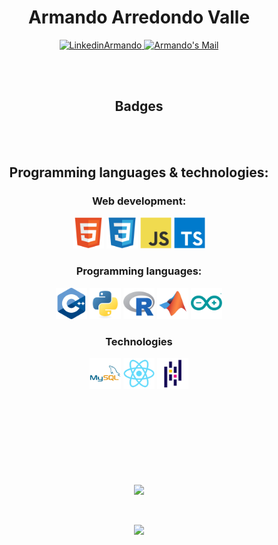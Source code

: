 

<h1 align = "center" > Armando Arredondo Valle </h1>

<p align = "center">
    <a href="https://www.linkedin.com/in/armando-av/">
        <img alt="LinkedinArmando" src="https://img.shields.io/badge/linkedin-%230077B5.svg?&style=for-the-badge&logo=linkedin&logoColor=white" height=25>
    </a>
    <a href="mailto:armando.arredondo.valle@gmail.com">
        <img alt = "Armando's Mail" src = "https://img.shields.io/badge/Gmail-d92b37?style=for-the-badge&logo=gmail&logoColor=white" height=25>
    </a>
</p>



<br> </br>

<div className = "Badges">
    <h2 align = "center">Badges</h2>
</div>
<br> </br>

<div className = "progContainer" align = "center">
    <h2> Programming languages & technologies: </h2>
<div align = "center">
    <h3>Web development: </h3>
    <img alt = "HTML" height="50" src = "https://github.com/devicons/devicon/blob/master/icons/html5/html5-original.svg">
    <img alt = "Css" height="50" src = "https://github.com/devicons/devicon/blob/master/icons/css3/css3-original.svg">
    <img alt = "JavaScript" height="50" src = "https://github.com/devicons/devicon/blob/master/icons/javascript/javascript-original.svg">
    <img alt = "TypeScript" height="50" src = "https://github.com/devicons/devicon/blob/master/icons/typescript/typescript-original.svg">

</div>

<div align = "center">
    <h3>Programming languages:</h3>
    <img alt = "C++" height="50" src = "https://github.com/devicons/devicon/blob/master/icons/cplusplus/cplusplus-original.svg">
    <img alt = "Python" height="50" src = "https://github.com/devicons/devicon/blob/master/icons/python/python-original.svg">
    <img alt = "R" height="50" src = "https://github.com/devicons/devicon/blob/master/icons/r/r-original.svg">
    <img alt = "Matlab" height = "50" src = "https://github.com/devicons/devicon/blob/master/icons/matlab/matlab-original.svg">
    <img alt = "Arduino" height = "50" src = "https://github.com/devicons/devicon/blob/master/icons/arduino/arduino-original.svg">
</div>

<div>
    <h3 align = "center"> Technologies</h3>
    <img alt = "MySQL" height = "50" src = "https://github.com/devicons/devicon/blob/master/icons/mysql/mysql-original-wordmark.svg">
    <img alt = "React.js" height = "50" src = "https://github.com/devicons/devicon/blob/master/icons/react/react-original.svg">
    <img alt = "pandas" height = "50" src = "https://github.com/devicons/devicon/blob/master/icons/pandas/pandas-original.svg">
</div>

</div>
<br></br>

<br/>
<br/>


<br/>
<br/>
<br/>

<br/>


<p align = "center"><img  src="https://github-readme-stats.vercel.app/api?username=ArmandoArV&show_icons=true&theme=tokyonight&hide=stars,issues"></p>

<br/>

<p align = "center"><img src="https://github-readme-stats.vercel.app/api/top-langs?username=ArmandoArV&show_icons=true&locale=en&theme=tokyonight&hide=html,Kotlin"></p>
<br/>
